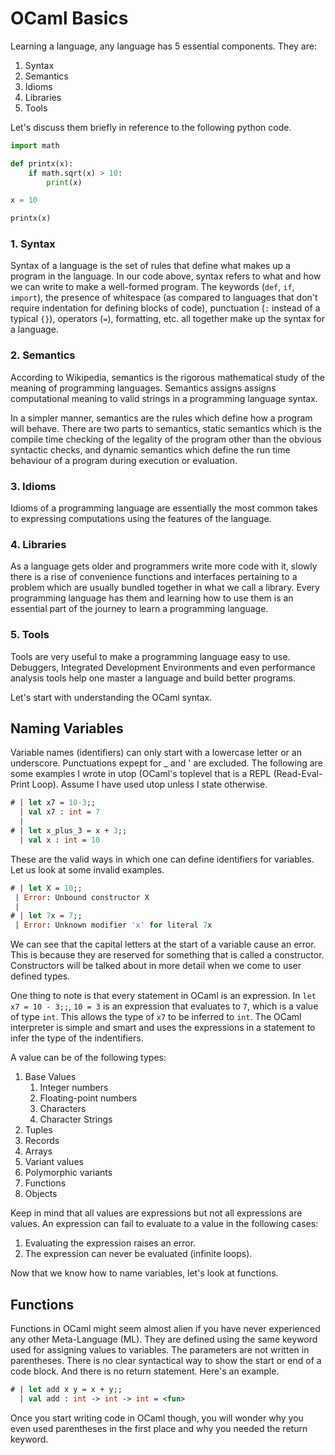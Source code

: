 # OCaml Basics

Learning a language, any language has 5 essential components. They are:
1. Syntax
2. Semantics
3. Idioms
4. Libraries
5. Tools

Let's discuss them briefly in reference to the following python code.

```python
import math

def printx(x):
    if math.sqrt(x) > 10:
        print(x)

x = 10

printx(x)
```

### 1. Syntax

Syntax of a language is the set of rules that define what makes up a program
 in the language. In our code above, syntax refers to what and how we can
 write to make a well-formed program. The keywords (```def```, ```if```,
 ```import```), the presence of whitespace (as compared to languages that don't
 require indentation for defining blocks of code), punctuation (```:``` instead
 of a typical ```{}```), operators (```=```), formatting, etc. all together
 make up the syntax for a language.

### 2. Semantics

According to Wikipedia, semantics is the rigorous mathematical study of the
 meaning of programming languages. Semantics assigns assigns computational
 meaning to valid strings in a programming language syntax.

In a simpler manner, semantics are the rules which define how a program will
 behave. There are two parts to semantics, static semantics which is the
 compile time checking of the legality of the program other than the obvious
 syntactic checks, and dynamic semantics which define the run time behaviour
 of a program during execution or evaluation.

### 3. Idioms

Idioms of a programming language are essentially the most common takes to
 expressing computations using the features of the language.

### 4. Libraries

As a language gets older and programmers write more code with it, slowly
 there is a rise of convenience functions and interfaces pertaining to a
 problem which are usually bundled together in what we call a library. Every
 programming language has them and learning how to use them is an essential
 part of the journey to learn a programming language.

### 5. Tools

Tools are very useful to make a programming language easy to use. Debuggers,
 Integrated Development Environments and even performance analysis tools
 help one master a language and build better programs.

Let's start with understanding the OCaml syntax.

## Naming Variables

Variable names (identifiers) can only start with a lowercase letter or an
 underscore. Punctuations expept for _ and ' are excluded. The following are
 some examples I wrote in utop (OCaml's toplevel that is a REPL (Read-Eval-
 Print Loop). Assume I have used utop unless I state otherwise.

```ocaml
# | let x7 = 10-3;;
  | val x7 : int = 7 
  |
# | let x_plus_3 = x + 3;;
  | val x : int = 10
```

These are the valid ways in which one can define identifiers for variables. Let
 us look at some invalid examples.

 ```ocaml
# | let X = 10;;
  | Error: Unbound constructor X
  |
# | let 7x = 7;;
  | Error: Unknown modifier 'x' for literal 7x
```

We can see that the capital letters at the start of a variable cause an error.
 This is because they are reserved for something that is called a constructor.
 Constructors will be talked about in more detail when we come to user defined
 types.

One thing to note is that every statement in OCaml is an expression.
 In ```let x7 = 10 - 3;;```, ```10 = 3``` is an expression that evaluates to
 ```7```, which is a value of type ```int```. This allows the type of ```x7```
 to be inferred to ```int```. The OCaml interpreter is simple and smart and
 uses the expressions in a statement to infer the type of the indentifiers.

A value can be of the following types:
1. Base Values
    1. Integer numbers
    2. Floating-point numbers
    3. Characters
    4. Character Strings
2. Tuples
3. Records
4. Arrays
5. Variant values
6. Polymorphic variants
7. Functions
8. Objects

Keep in mind that all values are expressions but not all expressions are 
 values. An expression can fail to evaluate to a value in the following cases:
1. Evaluating the expression raises an error.
2. The expression can never be evaluated (infinite loops).

Now that we know how to name variables, let's look at functions.

## Functions

Functions in OCaml might seem almost alien if you have never experienced any 
 other Meta-Language (ML). They are defined using the same keyword used for
 assigning values to variables. The parameters are not written in parentheses.
 There is no clear syntactical way to show the start or end of a code block.
 And there is no return statement. Here's an example.

```ocaml
# | let add x y = x + y;;
  | val add : int -> int -> int = <fun>
```

Once you start writing code in OCaml though, you will wonder why you even used
 parentheses in the first place and why you needed the return keyword.

